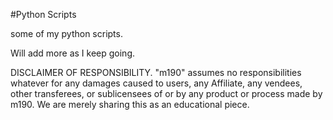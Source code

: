 #Python Scripts

some of my python scripts.

Will add more as I keep going.


DISCLAIMER OF RESPONSIBILITY. "m190" assumes no responsibilities whatever for any damages caused to users, any Affiliate, any vendees, other transferees, or sublicensees of or by any product or process made by m190. We are merely sharing this as an educational piece.
